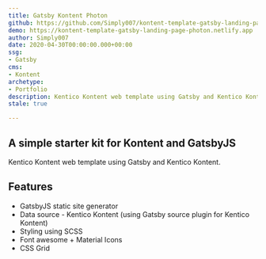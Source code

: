 ```yaml
---
title: Gatsby Kontent Photon
github: https://github.com/Simply007/kontent-template-gatsby-landing-page-photon
demo: https://kontent-template-gatsby-landing-page-photon.netlify.app
author: Simply007
date: 2020-04-30T00:00:00.000+00:00
ssg:
- Gatsby
cms:
- Kontent
archetype:
- Portfolio
description: Kentico Kontent web template using Gatsby and Kentico Kontent.
stale: true

---
```

## A simple starter kit for Kontent and GatsbyJS

Kentico Kontent web template using Gatsby and Kentico Kontent.

## Features

* GatsbyJS static site generator
* Data source - Kentico Kontent (using Gatsby source plugin for Kentico Kontent)
* Styling using SCSS
* Font awesome + Material Icons
* CSS Grid